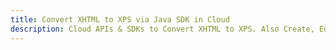 ---title: Convert XHTML to XPS via Java SDK in Clouddescription: Cloud APIs & SDKs to Convert XHTML to XPS. Also Create, Edit & Render Microsoft Word & OpenOffice documents in the Cloud.---
